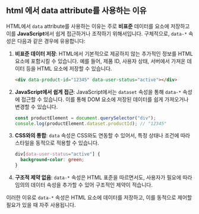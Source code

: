 ## html 에서 data attribute를 사용하는 이유

HTML에서 `data` attribute를 사용하는 이유는 주로 **비표준** 데이터를 요소에 저장하고 이를 **JavaScript**에서 쉽게 접근하거나 조작하기 위해서입니다. 구체적으로, `data-*` 속성은 다음과 같은 경우에 유용합니다:

1. **비표준 데이터 저장**: HTML에서 기본적으로 제공하지 않는 추가적인 정보를 HTML 요소에 포함시킬 수 있습니다. 예를 들어, 제품 ID, 사용자 상태, 서버에서 가져온 데이터 등을 HTML 요소에 저장할 수 있습니다.

   ```html
   <div data-product-id="12345" data-user-status="active"></div>
   ```

2. **JavaScript에서 쉽게 접근**: JavaScript에서는 `dataset` 속성을 통해 `data-*` 속성에 접근할 수 있습니다. 이를 통해 DOM 요소에 저장된 데이터를 쉽게 가져오거나 변경할 수 있습니다.

   ```javascript
   const productElement = document.querySelector("div");
   console.log(productElement.dataset.productId); // "12345"
   ```

3. **CSS와의 통합**: `data` 속성은 CSS와도 연동할 수 있어서, 특정 상태나 조건에 따라 스타일을 동적으로 적용할 수 있습니다.

   ```css
   div[data-user-status="active"] {
     background-color: green;
   }
   ```

4. **구조적 제약 없음**: `data-*` 속성은 HTML 표준을 따르면서도, 사용자가 필요에 따라 임의의 데이터 속성을 추가할 수 있어 구조적인 제약이 적습니다.

이러한 이유로 `data-*` 속성은 HTML 요소에 데이터를 저장하고, 이를 동적으로 제어할 필요가 있을 때 자주 사용됩니다.
